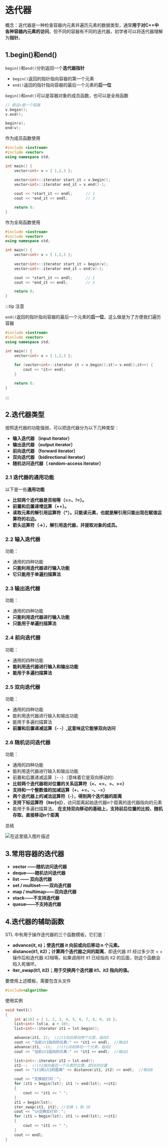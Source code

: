 # 迭代器

概念：迭代器是一种检查容器内元素并遍历元素的数据类型，通常**用于对C++中各种容器内元素的访问**，但不同的容器有不同的迭代器，初学者可以将迭代器理解为**指针**。



## 1.begin()和end()

`begin()`和`end()`分别返回一个**迭代器指针**

- `begin()`返回的指针指向容器的第一个元素
- `end()`返回的指针指向容器的最后一个元素的**后一位**

`begin()`和`end()`可以是容器对象的成员函数，也可以是全局函数

```c++
// 假设v是一个容器
v.begin();
v.end();

begin(v);
end(v);
```

作为成员函数使用

```c++ {8,9}
#include <iostream>
#include <vector>
using namespace std;

int main() {
	vector<int> v = { 1,2,3 };
	
	vector<int>::iterator start_it = v.begin();
	vector<int>::iterator end_it = v.end()-1;

	cout << *start_it << endl;		// 1
	cout << *end_it << endl;		// 3

	return 0;
}
```

作为全局函数使用

```c++ {8,9}
#include <iostream>
#include <vector>
using namespace std;

int main() {
	vector<int> v = { 1,2,3 };
	
	vector<int>::iterator start_it = begin(v);
	vector<int>::iterator end_it = end(v)-1;

	cout << *start_it << endl;		// 1
	cout << *end_it << endl;		// 3

	return 0;
}
```

:::tip 注意

`end()`返回的指针指向容器的最后一个元素的**后一位**，这么做是为了方便我们遍历容器

```c++
#include <iostream>
#include <vector>
using namespace std;

int main() {
	vector<int> v = { 1,2,3 };
	
	for (vector<int>::iterator it = v.begin();it!= v.end();it++) {
		cout << *it<< endl;	
	}

	return 0;
}
```

:::



## 2.迭代器类型

按照迭代器的功能强弱，可以把迭代器分为以下几种类型：

- **输入迭代器 （input iterator）**
- **输出迭代器 （output iterator）**
- **前向迭代器 （forward iterator）**
- **双向迭代器 （bidirectional iterator）**
- **随机访问迭代器（ random-access iterator）**



### 2.1 迭代器的通用功能

以下是一些**通用功能**

- **比较两个迭代器是否相等（==、!=）。**
- **前置和后置递增运算（++）。**
- **读取元素的解引用运算符（\*）。只能读元素，也就是解引用只能出现在赋值运算符的右边。**
- **箭头运算符（->），解引用迭代器，并提取对象的成员。**



### 2.2 输入迭代器

功能：

- 通用的四种功能
- **只能利用迭代器进行输入功能**
- **它只能用于单遍扫描算法**

### 2.3 输出迭代器

功能：

- 通用的四种功能
- **只能利用迭代器进行输入功能**
- **只能用于单遍扫描算法**

### 2.4 前向迭代器

功能：

- 通用的四种功能
- **能利用迭代器进行输入和输出功能**
- **能用于多遍扫描算法**

### 2.5 双向迭代器

功能：

- 通用的四种功能
- 能利用迭代器进行输入和输出功能
- 能用于多遍扫描算法
- **前置和后置递减运算（- -）,这意味这它能够双向访问**

### 2.6 随机访问迭代器

功能：

- 通用的四种功能
- 能利用迭代器进行输入和输出功能
- 前置和后置递减运算（- -）（意味着它是双向移动的）
- **比较两个迭代器相对位置的关系运算符（<、<=、>、>=）**
- **支持和一个整数值的加减运算（+、+=、-、-=）**
- **两个迭代器上的减法运算符（-），得到两个迭代器的距离**
- **支持下标运算符（iter[n]）**，访问距离起始迭代器n个距离的迭代器指向的元素
- 能用于多遍扫描算法。 **在支持双向移动的基础上，支持前后位置的比较、随机存取、直接移动n个距离**



总结

![在这里插入图片描述](https://gitee.com/xarzhi/picture/raw/master/img/b09c62235663e4db1cc6db5507314e0d.png)





## 3.常用容器的迭代器

- **vector ——随机访问迭代器**
- **deque——随机访问迭代器**
- **list —— 双向迭代器**
- **set / multiset——双向迭代器**
- **map / multimap——双向迭代器**
- **stack——不支持迭代器**
- **queue——不支持迭代器**



## 4.迭代器的辅助函数

STL 中有用于操作迭代器的三个函数模板，它们是：

- **advance(it, n)；使迭代器 it 向前或向后移动 n 个元素。**
- **distance(it1, it2)；计算两个迭代器之间的距离**，即迭代器 it1 经过多少次 + + 操作后和迭代器 it2相等。如果调用时 it1 已经指向 it2 的后面，则这个函数会陷入死循环。
- **iter_swap(it1, it2)；用于交换两个迭代器 it1、it2 指向的值。**

要使用上述模板，需要包含头文件

```c++
#include<algorithm>
```

使用实例

```c++
void text1()
{
    int a[10] = { 1, 2, 3, 4, 5, 6, 7, 8, 9, 10 };
    list<int> lst(a, a + 10);
    list<int>::iterator it1 = lst.begin();

    advance(it1, 2);  //it1向后移动两个元素，指向3
    cout << "当前it1指向的元素:" << *it1 << endl;  //输出3
    advance(it1, -1);  //it1向前移动一个元素，指向2
    cout << "当前it1指向的元素:" << *it1 << endl;  //输出2

    list<int>::iterator it2 = lst.end();
    it2--;  //it2指向最后一个元素的位置，即10的位置
    cout << "it1和it2的距离" << distance(it1, it2) << endl;  //输出8

    cout << "交换前打印：";
    for (it1 = begin(lst); it1 != end(lst); ++it1)
    {
        cout << *it1 << " ";
    }
    it1 = begin(lst);
    iter_swap(it1, it2); //交换 1 和 10
    cout << "\n交换后打印：";
    for (it1 = begin(lst); it1 != end(lst); ++it1)
    {
        cout << *it1 << " ";
    }
    cout << endl;
}
```

